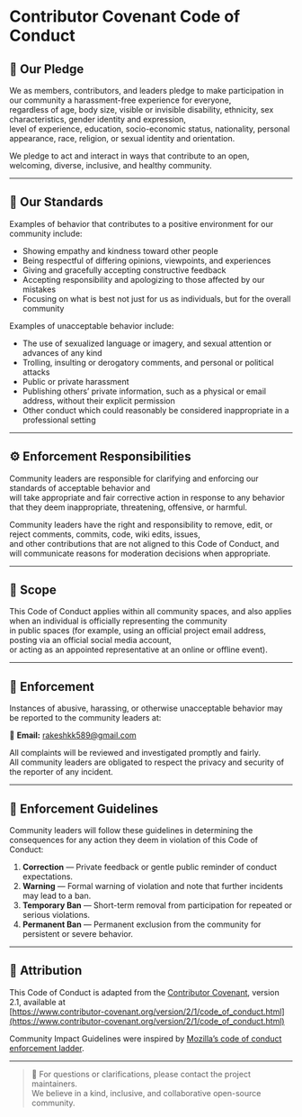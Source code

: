 # Contributor Covenant Code of Conduct

## 🧭 Our Pledge
We as members, contributors, and leaders pledge to make participation in our community a harassment-free experience for everyone,  
regardless of age, body size, visible or invisible disability, ethnicity, sex characteristics, gender identity and expression,  
level of experience, education, socio-economic status, nationality, personal appearance, race, religion, or sexual identity and orientation.

We pledge to act and interact in ways that contribute to an open, welcoming, diverse, inclusive, and healthy community.

---

## 🤝 Our Standards
Examples of behavior that contributes to a positive environment for our community include:

- Showing empathy and kindness toward other people  
- Being respectful of differing opinions, viewpoints, and experiences  
- Giving and gracefully accepting constructive feedback  
- Accepting responsibility and apologizing to those affected by our mistakes  
- Focusing on what is best not just for us as individuals, but for the overall community

Examples of unacceptable behavior include:

- The use of sexualized language or imagery, and sexual attention or advances of any kind  
- Trolling, insulting or derogatory comments, and personal or political attacks  
- Public or private harassment  
- Publishing others’ private information, such as a physical or email address, without their explicit permission  
- Other conduct which could reasonably be considered inappropriate in a professional setting

---

## ⚙️ Enforcement Responsibilities
Community leaders are responsible for clarifying and enforcing our standards of acceptable behavior and  
will take appropriate and fair corrective action in response to any behavior that they deem inappropriate, threatening, offensive, or harmful.

Community leaders have the right and responsibility to remove, edit, or reject comments, commits, code, wiki edits, issues,  
and other contributions that are not aligned to this Code of Conduct, and will communicate reasons for moderation decisions when appropriate.

---

## 🚨 Scope
This Code of Conduct applies within all community spaces, and also applies when an individual is officially representing the community  
in public spaces (for example, using an official project email address, posting via an official social media account,  
or acting as an appointed representative at an online or offline event).

---

## 🧩 Enforcement
Instances of abusive, harassing, or otherwise unacceptable behavior may be reported to the community leaders at:

📧 **Email:** rakeshkk589@gmail.com

All complaints will be reviewed and investigated promptly and fairly.  
All community leaders are obligated to respect the privacy and security of the reporter of any incident.

---

## 📜 Enforcement Guidelines
Community leaders will follow these guidelines in determining the consequences for any action they deem in violation of this Code of Conduct:

1. **Correction** — Private feedback or gentle public reminder of conduct expectations.  
2. **Warning** — Formal warning of violation and note that further incidents may lead to a ban.  
3. **Temporary Ban** — Short-term removal from participation for repeated or serious violations.  
4. **Permanent Ban** — Permanent exclusion from the community for persistent or severe behavior.

---

## 🧠 Attribution
This Code of Conduct is adapted from the [Contributor Covenant](https://www.contributor-covenant.org), version 2.1, available at  
[https://www.contributor-covenant.org/version/2/1/code_of_conduct.html](https://www.contributor-covenant.org/version/2/1/code_of_conduct.html)

Community Impact Guidelines were inspired by [Mozilla’s code of conduct enforcement ladder](https://github.com/mozilla/diversity).

---

> 💬 For questions or clarifications, please contact the project maintainers.  
> We believe in a kind, inclusive, and collaborative open-source community.
